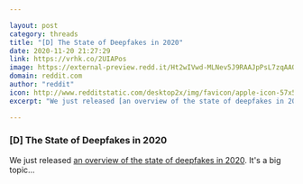 ```yaml
---

layout: post
category: threads
title: "[D] The State of Deepfakes in 2020"
date: 2020-11-20 21:27:29
link: https://vrhk.co/2UIAPos
image: https://external-preview.redd.it/Ht2wIVwd-MLNev5J9RAAJpPsL7zqAAOUED5X-Hshnps.jpg?width=1182&height=618.848167539&auto=webp&crop=1182:618.848167539,smart&s=9005be1a03aa1a7d0b6262695896e43d1b9a17cb
domain: reddit.com
author: "reddit"
icon: http://www.redditstatic.com/desktop2x/img/favicon/apple-icon-57x57.png
excerpt: "We just released [an overview of the state of deepfakes in 2020](<https://www.skynettoday.com/overviews/state-of-deepfakes-2020>). It's a big topic..."

---
```


### [D] The State of Deepfakes in 2020

We just released [an overview of the state of deepfakes in 2020](<https://www.skynettoday.com/overviews/state-of-deepfakes-2020>). It's a big topic...